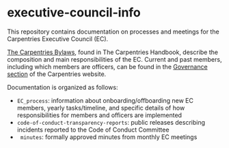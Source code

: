 # executive-council-info

This repository contains documentation on processes and meetings for the Carpentries Executive Council (EC). 

[The Carpentries Bylaws](https://docs.carpentries.org/topic_folders/governance/bylaws.html#executive-council), 
found in The Carpentries Handbook, describe the composition and main responsibilities of the EC. Current and past members, including which members are officers, can be found in the [Governance section](http://static.carpentries.org/governance/) of the Carpentries website.

Documentation is organized as follows:
* `EC_process`: information about onboarding/offboarding new EC members, yearly tasks/timeline, and specific details of how responsibilities for members and officers are implemented
* `code-of-conduct-transparency-reports`: public releases describing incidents reported to the Code of Conduct Committee
* ` minutes`: formally approved minutes from monthly EC meetings
